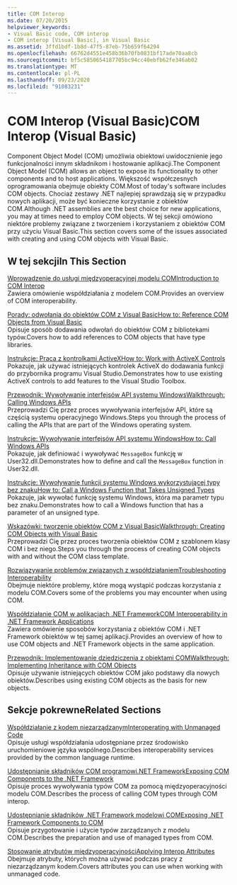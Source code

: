 ```yaml
---
title: COM Interop
ms.date: 07/20/2015
helpviewer_keywords:
- Visual Basic code, COM interop
- COM interop [Visual Basic], in Visual Basic
ms.assetid: 3ffd1bdf-1b8d-47f5-87eb-75b659f64294
ms.openlocfilehash: 66762d4551e458b36b70fb0831bf17ade70aa8cb
ms.sourcegitcommit: bf5c5850654187705bc94cc40ebfb62fe346ab02
ms.translationtype: MT
ms.contentlocale: pl-PL
ms.lasthandoff: 09/23/2020
ms.locfileid: "91083231"
---
```

# <a name="com-interop-visual-basic"></a><span data-ttu-id="75551-102">COM Interop (Visual Basic)</span><span class="sxs-lookup"><span data-stu-id="75551-102">COM Interop (Visual Basic)</span></span>

<span data-ttu-id="75551-103">Component Object Model (COM) umożliwia obiektowi uwidocznienie jego funkcjonalności innym składnikom i hostowanie aplikacji.</span><span class="sxs-lookup"><span data-stu-id="75551-103">The Component Object Model (COM) allows an object to expose its functionality to other components and to host applications.</span></span> <span data-ttu-id="75551-104">Większość współczesnych oprogramowania obejmuje obiekty COM.</span><span class="sxs-lookup"><span data-stu-id="75551-104">Most of today's software includes COM objects.</span></span> <span data-ttu-id="75551-105">Chociaż zestawy .NET najlepiej sprawdzają się w przypadku nowych aplikacji, może być konieczne korzystanie z obiektów COM.</span><span class="sxs-lookup"><span data-stu-id="75551-105">Although .NET assemblies are the best choice for new applications, you may at times need to employ COM objects.</span></span> <span data-ttu-id="75551-106">W tej sekcji omówiono niektóre problemy związane z tworzeniem i korzystaniem z obiektów COM przy użyciu Visual Basic.</span><span class="sxs-lookup"><span data-stu-id="75551-106">This section covers some of the issues associated with creating and using COM objects with Visual Basic.</span></span>  
  
## <a name="in-this-section"></a><span data-ttu-id="75551-107">W tej sekcji</span><span class="sxs-lookup"><span data-stu-id="75551-107">In This Section</span></span>  

 [<span data-ttu-id="75551-108">Wprowadzenie do usługi międzyoperacyjnej modelu COM</span><span class="sxs-lookup"><span data-stu-id="75551-108">Introduction to COM Interop</span></span>](introduction-to-com-interop.md)  
 <span data-ttu-id="75551-109">Zawiera omówienie współdziałania z modelem COM.</span><span class="sxs-lookup"><span data-stu-id="75551-109">Provides an overview of COM interoperability.</span></span>  
  
 [<span data-ttu-id="75551-110">Porady: odwołania do obiektów COM z Visual Basic</span><span class="sxs-lookup"><span data-stu-id="75551-110">How to: Reference COM Objects from Visual Basic</span></span>](how-to-reference-com-objects.md)  
 <span data-ttu-id="75551-111">Opisuje sposób dodawania odwołań do obiektów COM z bibliotekami typów.</span><span class="sxs-lookup"><span data-stu-id="75551-111">Covers how to add references to COM objects that have type libraries.</span></span>  
  
 [<span data-ttu-id="75551-112">Instrukcje: Praca z kontrolkami ActiveX</span><span class="sxs-lookup"><span data-stu-id="75551-112">How to: Work with ActiveX Controls</span></span>](how-to-work-with-activex-controls.md)  
 <span data-ttu-id="75551-113">Pokazuje, jak używać istniejących kontrolek ActiveX do dodawania funkcji do przybornika programu Visual Studio.</span><span class="sxs-lookup"><span data-stu-id="75551-113">Demonstrates how to use existing ActiveX controls to add features to the Visual Studio Toolbox.</span></span>  
  
 [<span data-ttu-id="75551-114">Przewodnik: Wywoływanie interfejsów API systemu Windows</span><span class="sxs-lookup"><span data-stu-id="75551-114">Walkthrough: Calling Windows APIs</span></span>](walkthrough-calling-windows-apis.md)  
 <span data-ttu-id="75551-115">Przeprowadzi Cię przez proces wywoływania interfejsów API, które są częścią systemu operacyjnego Windows.</span><span class="sxs-lookup"><span data-stu-id="75551-115">Steps you through the process of calling the APIs that are part of the Windows operating system.</span></span>  
  
 [<span data-ttu-id="75551-116">Instrukcje: Wywoływanie interfejsów API systemu Windows</span><span class="sxs-lookup"><span data-stu-id="75551-116">How to: Call Windows APIs</span></span>](how-to-call-windows-apis.md)  
 <span data-ttu-id="75551-117">Pokazuje, jak definiować i wywoływać `MessageBox` funkcję w User32.dll.</span><span class="sxs-lookup"><span data-stu-id="75551-117">Demonstrates how to define and call the `MessageBox` function in User32.dll.</span></span>  
  
 [<span data-ttu-id="75551-118">Instrukcje: Wywoływanie funkcji systemu Windows wykorzystującej typy bez znaku</span><span class="sxs-lookup"><span data-stu-id="75551-118">How to: Call a Windows Function that Takes Unsigned Types</span></span>](how-to-call-a-windows-function-that-takes-unsigned-types.md)  
 <span data-ttu-id="75551-119">Pokazuje, jak wywołać funkcję systemu Windows, która ma parametr typu bez znaku.</span><span class="sxs-lookup"><span data-stu-id="75551-119">Demonstrates how to call a Windows function that has a parameter of an unsigned type.</span></span>  
  
 [<span data-ttu-id="75551-120">Wskazówki: tworzenie obiektów COM z Visual Basic</span><span class="sxs-lookup"><span data-stu-id="75551-120">Walkthrough: Creating COM Objects with Visual Basic</span></span>](walkthrough-creating-com-objects.md)  
 <span data-ttu-id="75551-121">Przeprowadzi Cię przez proces tworzenia obiektów COM z szablonem klasy COM i bez niego.</span><span class="sxs-lookup"><span data-stu-id="75551-121">Steps you through the process of creating COM objects with and without the COM class template.</span></span>  
  
 [<span data-ttu-id="75551-122">Rozwiązywanie problemów związanych z współdziałaniem</span><span class="sxs-lookup"><span data-stu-id="75551-122">Troubleshooting Interoperability</span></span>](troubleshooting-interoperability.md)  
 <span data-ttu-id="75551-123">Obejmuje niektóre problemy, które mogą wystąpić podczas korzystania z modelu COM.</span><span class="sxs-lookup"><span data-stu-id="75551-123">Covers some of the problems you may encounter when using COM.</span></span>  
  
 [<span data-ttu-id="75551-124">Współdziałanie COM w aplikacjach .NET Framework</span><span class="sxs-lookup"><span data-stu-id="75551-124">COM Interoperability in .NET Framework Applications</span></span>](com-interoperability-in-net-framework-applications.md)  
 <span data-ttu-id="75551-125">Zawiera omówienie sposobów korzystania z obiektów COM i .NET Framework obiektów w tej samej aplikacji.</span><span class="sxs-lookup"><span data-stu-id="75551-125">Provides an overview of how to use COM objects and .NET Framework objects in the same application.</span></span>  
  
 [<span data-ttu-id="75551-126">Przewodnik: Implementowanie dziedziczenia z obiektami COM</span><span class="sxs-lookup"><span data-stu-id="75551-126">Walkthrough: Implementing Inheritance with COM Objects</span></span>](walkthrough-implementing-inheritance-with-com-objects.md)  
 <span data-ttu-id="75551-127">Opisuje używanie istniejących obiektów COM jako podstawy dla nowych obiektów.</span><span class="sxs-lookup"><span data-stu-id="75551-127">Describes using existing COM objects as the basis for new objects.</span></span>  
  
## <a name="related-sections"></a><span data-ttu-id="75551-128">Sekcje pokrewne</span><span class="sxs-lookup"><span data-stu-id="75551-128">Related Sections</span></span>  

 [<span data-ttu-id="75551-129">Współdziałanie z kodem niezarządzanym</span><span class="sxs-lookup"><span data-stu-id="75551-129">Interoperating with Unmanaged Code</span></span>](../../../framework/interop/index.md)  
 <span data-ttu-id="75551-130">Opisuje usługi współdziałania udostępniane przez środowisko uruchomieniowe języka wspólnego.</span><span class="sxs-lookup"><span data-stu-id="75551-130">Describes interoperability services provided by the common language runtime.</span></span>  
  
 [<span data-ttu-id="75551-131">Udostępnianie składników COM programowi.NET Framework</span><span class="sxs-lookup"><span data-stu-id="75551-131">Exposing COM Components to the .NET Framework</span></span>](../../../framework/interop/exposing-com-components.md)  
 <span data-ttu-id="75551-132">Opisuje proces wywoływania typów COM za pomocą międzyoperacyjności modelu COM.</span><span class="sxs-lookup"><span data-stu-id="75551-132">Describes the process of calling COM types through COM interop.</span></span>  
  
 [<span data-ttu-id="75551-133">Udostępnianie składników .NET Framework modelowi COM</span><span class="sxs-lookup"><span data-stu-id="75551-133">Exposing .NET Framework Components to COM</span></span>](../../../framework/interop/exposing-dotnet-components-to-com.md)  
 <span data-ttu-id="75551-134">Opisuje przygotowanie i użycie typów zarządzanych z modelu COM.</span><span class="sxs-lookup"><span data-stu-id="75551-134">Describes the preparation and use of managed types from COM.</span></span>  
  
 [<span data-ttu-id="75551-135">Stosowanie atrybutów międzyoperacyjności</span><span class="sxs-lookup"><span data-stu-id="75551-135">Applying Interop Attributes</span></span>](../../../standard/native-interop/apply-interop-attributes.md)  
 <span data-ttu-id="75551-136">Obejmuje atrybuty, których można używać podczas pracy z niezarządzanym kodem.</span><span class="sxs-lookup"><span data-stu-id="75551-136">Covers attributes you can use when working with unmanaged code.</span></span>
